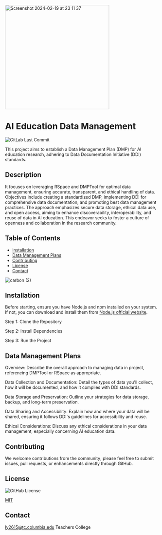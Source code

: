 <img width="342" alt="Screenshot 2024-02-19 at 23 11 37" src="https://github.com/lucyy88/Data-Management-Software/assets/160563186/635aae09-2264-4b0f-949f-6e96bfed549d">

#  AI Education Data Management
![GitLab Last Commit](https://img.shields.io/gitlab/last-commit/gitlab-org%2Fgitlab)

This project aims to establish a Data Management Plan (DMP) for AI education research, adhering to Data Documentation Initiative (DDI) standards. 



## Description
It focuses on leveraging RSpace and DMPTool for optimal data management, ensuring accurate, transparent, and ethical handling of data. Objectives include creating a standardized DMP, implementing DDI for comprehensive data documentation, and promoting best data management practices. The approach emphasizes secure data storage, ethical data use, and open access, aiming to enhance discoverability, interoperability, and reuse of data in AI education. This endeavor seeks to foster a culture of openness and collaboration in the research community.

## Table of Contents

- [Installation](#installation)
- [Data Management Plans](#data-management-plans)
- [Contributing](#contributing)
- [License](#license)
- [Contact](#contact)


![carbon (2)](https://github.com/lucyy88/Data-Management-Software/assets/160563186/c8fb04a1-8452-48bc-91d5-37daa8145437)

## Installation

Before starting, ensure you have Node.js and npm installed on your system. If not, you can download and install them from [Node.js official website](https://nodejs.org/).

Step 1: Clone the Repository  

Step 2: Install Dependencies  

Step 3: Run the Project  

## Data Management Plans
Overview: Describe the overall approach to managing data in project, referencing DMPTool or RSpace as appropriate.  

Data Collection and Documentation: Detail the types of data you'll collect, how it will be documented, and how it complies with DDI standards.  

Data Storage and Preservation: Outline your strategies for data storage, backup, and long-term preservation.  

Data Sharing and Accessibility: Explain how and where your data will be shared, ensuring it follows DDI's guidelines for accessibility and reuse.  

Ethical Considerations: Discuss any ethical considerations in your data management, especially concerning AI education data.

## Contributing
We welcome contributions from the community; please feel free to submit issues, pull requests, or enhancements directly through GitHub.

## License
![GitHub License](https://img.shields.io/github/license/mashape/apistatus)  

[MIT](https://choosealicense.com/licenses/mit/)

## Contact 
ly2615@tc.columbia.edu
Teachers College


